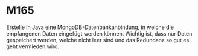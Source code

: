 # M165
Erstelle in Java eine MongoDB-Datenbankanbindung, in welche die empfangenen Daten eingefügt werden können. Wichtig ist, dass nur Daten gespeichert werden, welche nicht leer sind und das Redundanz so gut es geht vermieden wird.
